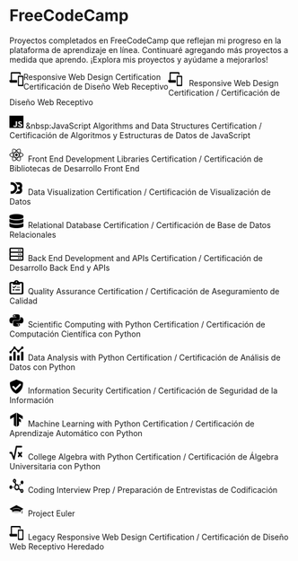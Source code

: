 # FreeCodeCamp

Proyectos completados en FreeCodeCamp que reflejan mi progreso en la plataforma de aprendizaje en línea. Continuaré agregando más proyectos a medida que aprendo. ¡Explora mis proyectos y ayúdame a mejorarlos!

<div>
<div style="float:left"><img src="resources/01.svg" width="25" height="25"/></>
<div style="float:right;">Responsive Web Design Certification<br>Certificación de Diseño Web Receptivo</div>
</div>

<img src="resources/01.svg" width="25" height="25"/>&nbsp;&nbsp; Responsive Web Design Certification / Certificación de Diseño Web Receptivo

<img src="resources/02.svg" width="25" height="25"/>&nbsp;&nbsp:JavaScript Algorithms and Data Structures Certification / Certificación de Algoritmos y Estructuras de Datos de JavaScript

<img src="resources/03.svg" width="25" height="25"/>&nbsp;&nbsp;Front End Development Libraries Certification / Certificación de Bibliotecas de Desarrollo Front End

<img src="resources/04.svg" width="25" height="25"/>&nbsp;&nbsp;Data Visualization Certification / Certificación de Visualización de Datos

<img src="resources/05.svg" width="25" height="25"/>&nbsp;&nbsp;Relational Database Certification / Certificación de Base de Datos Relacionales

<img src="resources/06.svg" width="25" height="25"/>&nbsp;&nbsp;Back End Development and APIs Certification / Certificación de Desarrollo Back End y APIs

<img src="resources/07.svg" width="25" height="25"/>&nbsp;&nbsp;Quality Assurance Certification / Certificación de Aseguramiento de Calidad

<img src="resources/08.svg" width="25" height="25"/>&nbsp;&nbsp;Scientific Computing with Python Certification / Certificación de Computación Científica con Python

<img src="resources/09.svg" width="25" height="25"/>&nbsp;&nbsp;Data Analysis with Python Certification / Certificación de Análisis de Datos con Python

<img src="resources/10.svg" width="25" height="25"/>&nbsp;&nbsp;Information Security Certification / Certificación de Seguridad de la Información

<img src="resources/11.svg" width="25" height="25"/>&nbsp;&nbsp;Machine Learning with Python Certification / Certificación de Aprendizaje Automático con Python

<img src="resources/12.svg" width="25" height="25"/>&nbsp;&nbsp;College Algebra with Python Certification / Certificación de Álgebra Universitaria con Python

<img src="resources/13.svg" width="25" height="25"/>&nbsp;&nbsp;Coding Interview Prep / Preparación de Entrevistas de Codificación

<img src="resources/14.svg" width="25" height="25"/>&nbsp;&nbsp;Project Euler

<img src="resources/15.svg" width="25" height="25"/>&nbsp;&nbsp;Legacy Responsive Web Design Certification / Certificación de Diseño Web Receptivo Heredado
